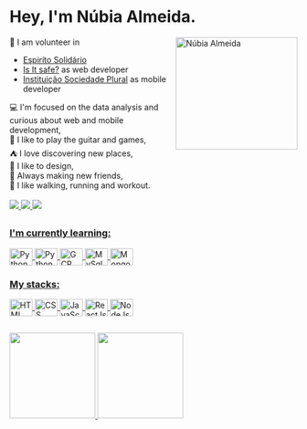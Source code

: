 # Hey, I'm Núbia Almeida.

<img align="right" height="197em" width="213em" alt="Núbia Almeida" src="https://media.tenor.com/_HwQHDixHnMAAAAC/kitten-cat.gif">
<div>
 💼 I am volunteer in
 <ul>
  <li>
   <a href="https://www.instagram.com/espiritosolidario/"> Espiríto Solidário</a>
  </li>
  <li>
   <a href="https://isitsafe.com.br"> Is It safe?</a> as web developer
  </li>
  <li>
  <a href="https://www.linkedin.com/search/results/all/?fetchDeterministicClustersOnly=false&heroEntityKey=urn%3Ali%3Aorganization%3A88034410&keywords=institui%C3%A7%C3%A3o%20sociedade%20plural&origin=RICH_QUERY_TYPEAHEAD_HISTORY&position=0&searchId=84831126-adaf-4966-857a-8c45a8498ef2&sid=TYr/">Instituição Sociedade Plural</a> as mobile developer
  </li>
 </ul>
  💻 I'm focused on the data analysis and curious about web and mobile development, <br>
  🎸 I like to play the guitar and games, <br>
  ⛺ I love discovering new places, <br>
  🎨 I like to design,<br>
  👥 Always making new friends, <br>
  🏃 I like walking, running and workout. <br> <br>
 </div>

<div>
    <a href="https://www.linkedin.com/in/nubialmeida" target="_blank"> <img src="https://img.shields.io/badge/LinkedIn-0077B5?style=for-the-badge&logo=linkedin&logoColor=white"> </a>
    <a href="https://www.instagram.com/mnubialmeida/" target="_blank"> <img src="https://img.shields.io/badge/Instagram-E4405F?style=for-the-badge&logo=instagram&logoColor=white">
    <a href="https://www.cloudskillsboost.google/public_profiles/4753aa99-305d-425f-9883-14a6fee852f1" target="_blank"> <img src="https://img.shields.io/badge/Google_Cloud-4285F4?style=for-the-badge&logo=google-cloud&logoColor=white">
</div>
    
##
    
<div>
    
   ### I'm currently learning:
   
   <img align="center" height="30" width="40" alt="Python" src="https://cdn.jsdelivr.net/gh/devicons/devicon/icons/python/python-original.svg">
   <img align="center" height="30" width="40" alt="PythonPandas" src="https://cdn.jsdelivr.net/gh/devicons/devicon/icons/pandas/pandas-original.svg">
   <img align="center" height="30" width="40" alt="GCP" src="https://cdn.jsdelivr.net/gh/devicons/devicon/icons/googlecloud/googlecloud-original.svg">
   <img align="center" height="30" width="40" alt="MySql" src="https://cdn.jsdelivr.net/gh/devicons/devicon/icons/mysql/mysql-original.svg">
   <img align="center" height="30" width="40" alt="MongolDB" src="https://cdn.jsdelivr.net/gh/devicons/devicon/icons/mongodb/mongodb-original.svg">
    
   ### My stacks:
    
   <img align="center" height="30" width="40" alt="HTML" src="https://cdn.jsdelivr.net/gh/devicons/devicon/icons/html5/html5-original.svg">
   <img align="center" height="30" width="40" alt="CSS" src="https://cdn.jsdelivr.net/gh/devicons/devicon/icons/css3/css3-original.svg">
   <img align="center" height="30" width="40" alt="JavaScript" src="https://cdn.jsdelivr.net/gh/devicons/devicon/icons/javascript/javascript-original.svg">
   <img align="center" height="30" width="40" alt="ReactJs" src="https://cdn.jsdelivr.net/gh/devicons/devicon/icons/react/react-original.svg">
   <img align="center" height="30" width="40" alt="NodeJs" src="https://cdn.jsdelivr.net/gh/devicons/devicon/icons/nodejs/nodejs-original.svg" >
   </div>  

##

<div>
  <a href="https://github.com/nubialmeida">
  <img height="150em"  src="https://github-readme-stats.vercel.app/api?username=nubialmeida&show_icons=true&theme=vue-dark">
  <img height="150em"  src="https://github-readme-stats.vercel.app/api/top-langs/?username=nubialmeida&layout=compact&theme=vue-dark"
</div>

##

